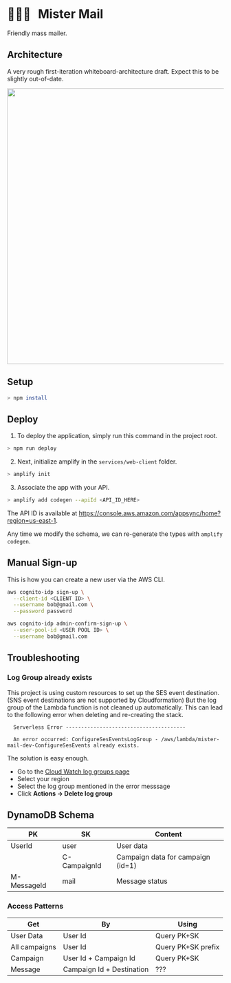 # <span style="margin-right:10px">👨🏻‍✈️</span> Mister Mail

Friendly mass mailer.

## Architecture

A very rough first-iteration whiteboard-architecture draft. Expect this to be slightly out-of-date.

<a href="https://drive.google.com/file/d/12FSTrMZs5HWeGkN_7h481OHAxGHd0cRv/view?usp=sharing">
<img src="https://user-images.githubusercontent.com/27681148/77238769-bbb9aa00-6bd3-11ea-83d0-c3ec02fb49b9.png" width="640"></img>
</a>

## Setup

```bash
> npm install
```

## Deploy

1. To deploy the application, simply run this command in the project root.

```bash
> npm run deploy
```

2. Next, initialize amplify in the `services/web-client` folder.

```bash
> amplify init
```

3. Associate the app with your API.

```bash
> amplify add codegen --apiId <API_ID_HERE>
```

The API ID is available at https://console.aws.amazon.com/appsync/home?region=us-east-1.

Any time we modify the schema, we can re-generate the types with `amplify codegen`.

## Manual Sign-up

This is how you can create a new user via the AWS CLI.

```bash
aws cognito-idp sign-up \
  --client-id <CLIENT ID> \
  --username bob@gmail.com \
  --password password

aws cognito-idp admin-confirm-sign-up \
  --user-pool-id <USER POOL ID> \
  --username bob@gmail.com
```

## Troubleshooting

### Log Group already exists

This project is using custom resources to set up the SES event destination. (SNS event destinations are not supported by Cloudformation)
But the log group of the Lambda function is not cleaned up automatically. This can lead to the following error when deleting and re-creating the stack.

```
  Serverless Error ---------------------------------------

  An error occurred: ConfigureSesEventsLogGroup - /aws/lambda/mister-mail-dev-ConfigureSesEvents already exists.
```

The solution is easy enough.

- Go to the [Cloud Watch log groups page](https://console.aws.amazon.com/cloudwatch/home#logs:)
- Select your region
- Select the log group mentioned in the error messsage
- Click **Actions -> Delete log group**

## DynamoDB Schema

| PK          | SK           | Content                           |
| ----------- | ------------ | --------------------------------- |
| UserId      | user         | User data                         |
|             | C-CampaignId | Campaign data for campaign (id=1) |
| M-MessageId | mail         | Message status                    |

### Access Patterns

| Get           | By                        | Using              |
| ------------- | ------------------------- | ------------------ |
| User Data     | User Id                   | Query PK+SK        |
| All campaigns | User Id                   | Query PK+SK prefix |
| Campaign      | User Id + Campaign Id     | Query PK+SK        |
| Message       | Campaign Id + Destination | ???                |
